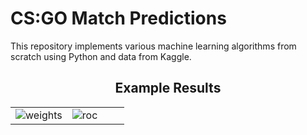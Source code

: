 # CS:GO Match Predictions

This repository implements various machine learning algorithms from scratch using Python and data from Kaggle.

<table>
  <h2 align="center"><b>Example Results</b></h2>
  <tr>
    <td width=50%>
        <img src="https://github.com/markoleptic/CS5593-Project/assets/86213229/9d98c5fc-3e5d-4d42-81fe-55e944efaccc" alt="weights">
    </td>
    <td width=50%>
        <img src="https://github.com/markoleptic/CS5593-Project/assets/86213229/4dce996a-7954-4b94-b627-32c563ed505e" alt="roc">
    </td>
  </tr>
</table>
